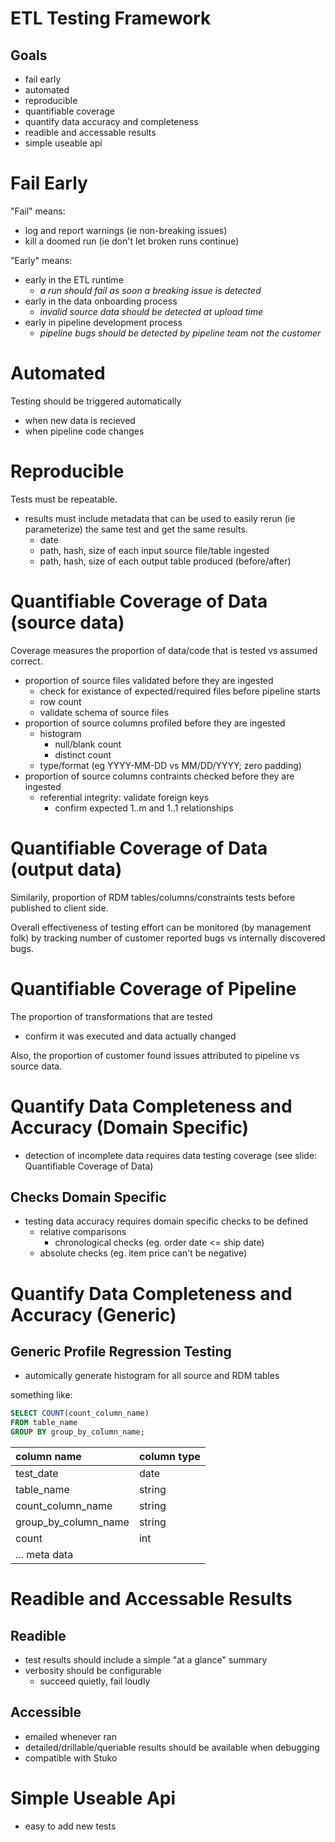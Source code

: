 # ETL Testing Framework

## Goals

- fail early
- automated
- reproducible
- quantifiable coverage
- quantify data accuracy and completeness
- readible and accessable results
- simple useable api

# Fail Early

"Fail" means:

- log and report warnings (ie non-breaking issues)
- kill a doomed run (ie don't let broken runs continue)

"Early" means:

- early in the ETL runtime
    - *a run should fail as soon a breaking issue is detected*
- early in the data onboarding process
    - *invalid source data should be detected at upload time*
- early in pipeline development process
    - *pipeline bugs should be detected by pipeline team not the customer*

# Automated

Testing should be triggered automatically

- when new data is recieved
- when pipeline code changes

# Reproducible

Tests must be repeatable.

- results must include metadata that can be used to easily rerun (ie parameterize) the same test and get the same results.
    - date
    - path, hash, size of each input source file/table ingested
    - path, hash, size of each output table produced (before/after)

# Quantifiable Coverage of Data (source data)

Coverage measures the proportion of data/code that is tested vs assumed correct.

- proportion of source files validated before they are ingested
    - check for existance of expected/required files before pipeline starts
    - row count
    - validate schema of source files
- proportion of source columns profiled before they are ingested
    - histogram
        - null/blank count
        - distinct count
    - type/format (eg YYYY-MM-DD vs MM/DD/YYYY; zero padding)
- proportion of source columns contraints checked before they are ingested
    - referential integrity: validate foreign keys
        - confirm expected 1..m and 1..1 relationships

# Quantifiable Coverage of Data (output data)

Similarily, proportion of RDM tables/columns/constraints tests before published to client side.

Overall effectiveness of testing effort can be monitored (by management folk) by tracking number of customer reported bugs vs internally discovered bugs.

# Quantifiable Coverage of Pipeline

The proportion of transformations that are tested

- confirm it was executed and data actually changed

Also, the proportion of customer found issues attributed to pipeline vs source data.

# Quantify Data Completeness and Accuracy (Domain Specific)

- detection of incomplete data requires data testing coverage (see slide: Quantifiable Coverage of Data)

##  Checks Domain Specific

- testing data accuracy requires domain specific checks to be defined
    - relative comparisons
        - chronological checks (eg. order date <= ship date)
    - absolute checks (eg. item price can't be negative)

# Quantify Data Completeness and Accuracy (Generic)

## Generic Profile Regression Testing

- automically generate histogram for all source and RDM tables

something like:
```sql
SELECT COUNT(count_column_name) 
FROM table_name 
GROUP BY group_by_column_name;
```

|column name|column type|
|:--|:--|
|test_date|date|
|table_name|string|
|count_column_name|string|
|group_by_column_name|string|
|count|int|
|... meta data||

# Readible and Accessable Results

## Readible

- test results should include a simple "at a glance" summary
- verbosity should be configurable
    - succeed quietly, fail loudly

## Accessible

- emailed whenever ran
- detailed/drillable/queriable results should be available when debugging
- compatible with Stuko

# Simple Useable Api

- easy to add new tests

